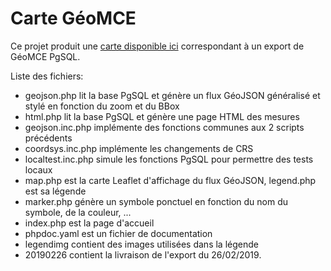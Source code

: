 # Carte GéoMCE

Ce projet produit une [carte disponible ici](http://gexplor.fr/geomce) correspondant à un export de GéoMCE PgSQL.

Liste des fichiers:
  - geojson.php lit la base PgSQL et génère un flux GéoJSON généralisé et stylé en fonction du zoom et du BBox
  - html.php lit la base PgSQL et génère une page HTML des mesures
  - geojson.inc.php implémente des fonctions communes aux 2 scripts précédents
  - coordsys.inc.php implémente les changements de CRS
  - localtest.inc.php simule les fonctions PgSQL pour permettre des tests locaux
  - map.php est la carte Leaflet d'affichage du flux GéoJSON, legend.php est sa légende
  - marker.php génère un symbole ponctuel en fonction du nom du symbole, de la couleur, ...
  - index.php est la page d'accueil
  - phpdoc.yaml est un fichier de documentation
  - legendimg contient des images utilisées dans la légende
  - 20190226 contient la livraison de l'export du 26/02/2019.

